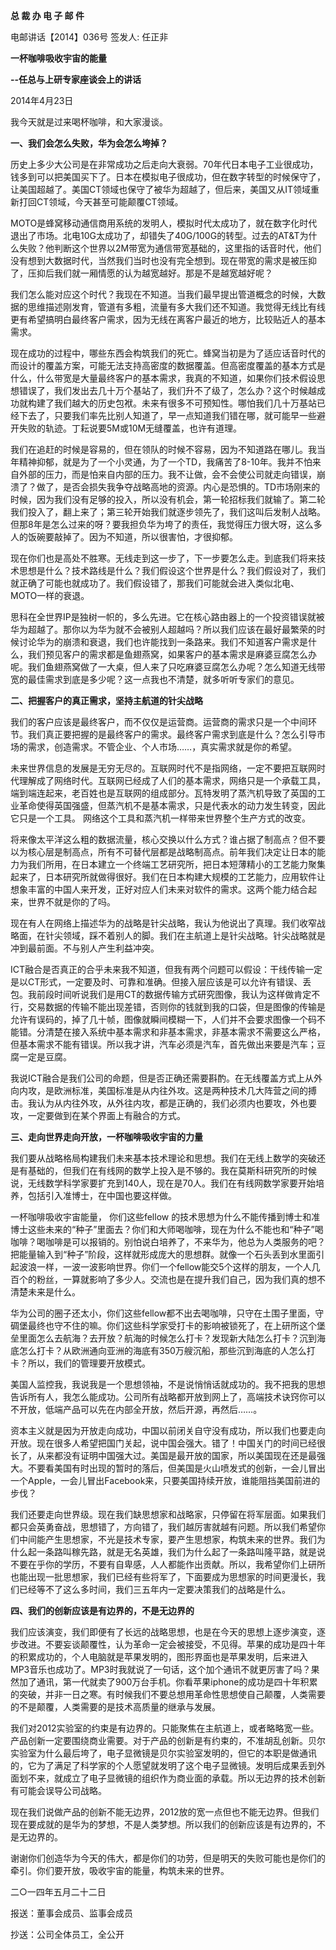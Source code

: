 **总 裁 办 电 子 邮 件**

 

电邮讲话【2014】036号         签发人: 任正非



 

**一杯咖啡吸收宇宙的能量**

**--****任总与上研专家座谈****会上的讲话**

2014年4月23日

我今天就是过来喝杯咖啡，和大家漫谈。

**一、我们会怎么失败，华为会怎么垮掉？**

历史上多少大公司是在非常成功之后走向大衰弱。70年代日本电子工业很成功，钱多到可以把美国买下了。日本在模拟电子很成功，但在数字转型的时候保守了，让美国超越了。美国CT领域也保守了被华为超越了，但后来，美国又从IT领域重新打回CT领域，今天甚至可能颠覆CT领域。

MOTO是蜂窝移动通信商用系统的发明人，模拟时代太成功了，就在数字化时代退出了市场。北电10G太成功了，却错失了40G/100G的转型。过去的AT&T为什么失败？他判断这个世界以2M带宽为通信带宽基础的，这里指的话音时代，他们没有想到大数据时代，当然我们当时也没有完全想到。现在带宽的需求是被压抑了，压抑后我们就一厢情愿的认为越宽越好。那是不是越宽越好呢？

我们怎么能对应这个时代？我现在不知道。当我们最早提出管道概念的时候，大数据的思维描述刚发育，管道有多粗，流量有多大我们还不知道。我觉得无线比有线更有希望搞明白最终客户需求，因为无线在离客户最近的地方，比较贴近人的基本需求。

现在成功的过程中，哪些东西会构筑我们的死亡。蜂窝当初是为了适应话音时代的而设计的覆盖方案，可能无法支持高密度的数据覆盖。但高密度覆盖的基本方式是什么，什么带宽是大量最终客户的基本需求，我真的不知道，如果你们技术假设思想错误了，我们发出去几十万个基站了，我们升不了级了，怎么办？这个时候越成功就构建了我们越大的历史包袱。未来有很多不可预知性。哪怕我们几十万基站已经下去了，只要我们率先比别人知道了，早一点知道我们错在哪，就可能早一些避开失败的轨迹。丁耘说要5M或10M无缝覆盖，也许有道理。

我们在追赶的时候是容易的，但在领队的时候不容易，因为不知道路在哪儿。我当年精神抑郁，就是为了一个小灵通，为了一个TD，我痛苦了8-10年。我并不怕来自外部的压力，而是怕来自内部的压力。我不让做，会不会使公司就走向错误，崩溃了？做了，是否会损失我争夺战略高地的资源。内心是恐惧的。TD市场刚来的时候，因为我们没有足够的投入，所以没有机会，第一轮招标我们就输了。第二轮我们投入了，翻上来了；第三轮开始我们就逐步领先了，我们这叫后发制人战略。但那8年是怎么过来的呀？要我担负华为垮了的责任，我觉得压力很大呀，这么多人的饭碗要敲掉了。因为不知道，所以很害怕，才很抑郁。

现在你们也是高处不胜寒。无线走到这一步了，下一步要怎么走。到底我们将来技术思想是什么？技术路线是什么？我们假设这个世界是什么？我们假设对了，我们就正确了可能也就成功了。我们假设错了，那我们可能就会进入类似北电、MOTO一样的衰退。

思科在全世界IP是独树一帜的，多么先进。它在核心路由器上的一个投资错误就被华为超越了。那你以为华为就不会被别人超越吗？所以我们应该在最好最繁荣的时候讨论华为的崩溃和衰退，我们也许能找到一条路来。我们不知道客户需求是什么，我们预见客户的需求都是鱼翅燕窝，如果客户的基本需求是麻婆豆腐怎么办呢。我们鱼翅燕窝做了一大桌，但人来了只吃麻婆豆腐怎么办呢？怎么知道无线带宽的最佳需求到底是多少呢？这一点我也不清楚，就多听听专家们的意见。



**二、把握客户的真正需求，坚持主航道的针尖战略**

我们的客户应该是最终客户，而不仅仅是运营商。运营商的需求只是一个中间环节。我们真正要把握的是最终客户的需求。最终客户需求到底是什么？怎么引导市场的需求，创造需求。不管企业、个人市场……，真实需求就是你的希望。

未来世界信息的发展是无穷无尽的。互联网时代不是指网络，一定不要把互联网时代理解成了网络时代。互联网已经成了人们的基本需求，网络只是一个承载工具，端到端连起来，老百姓也是互联网的组成部分。瓦特发明了蒸汽机导致了英国的工业革命使得英国强盛，但蒸汽机不是基本需求，只是代表水的动力发生转变，因此它只是一个工具。 网络这个工具和蒸汽机一样带来世界整个生产方式的改变。

将来像太平洋这么粗的数据流量，核心交换以什么方式？谁占据了制高点？但不要以为核心层是制高点，所有不可替代层都是战略制高点。前年我们决定让日本的能力为我们所用，在日本建立一个终端工艺研究所，把日本短薄精小的工艺能力聚集起来了，日本研究所就做得很好。我们在日本构建大规模的工艺能力，应用软件让想象丰富的中国人来开发，正好对应人们未来对软件的需求。这两个能力结合起来，世界不就是你的了吗。

现在有人在网络上描述华为的战略是针尖战略，我认为他说出了真理。我们收窄战略面，在针尖领域，踩不着别人的脚。我们在主航道上是针尖战略。针尖战略就是冲到最前面。不与别人产生利益冲突。

ICT融合是否真正的合乎未来我不知道，但我有两个问题可以假设：干线传输一定是以CT形式，一定要及时、可靠和准确。但接入层应该是可以允许有错误、丢包。我前段时间听说我们是用CT的数据传输方式研究图像，我认为这样做肯定不行，交易数据的传输不能出现差错，否则你的钱就到我的口袋，但是图像的传输是允许有误码的，掉了几十帧，图像就瞬间模糊一下，人们并不会要求图像一个码不能错。分清楚在接入系统中基本需求和非基本需求，非基本需求不需要这么严格，但基本需求不能有错误。所以我才讲，汽车必须是汽车，首先做出来要是汽车；豆腐一定是豆腐。

我说ICT融合是我们公司的命题，但是否正确还需要斟酌。在无线覆盖方式上从外向内攻，是欧洲标准，美国标准是从内往外攻。这是两种技术几大阵营之间的搏击。我认为从内往外攻，从外往内攻，都是正确的，我们必须内也要攻，外也要攻，一定要做到在某个界面上有融合的方式。



**三、走向世界走向开放，一杯咖啡吸收宇宙的力量**

我们要从战略格局构建我们未来基本技术理论和思想。我们在无线上数学的突破还是有基础的，但我们在有线网的数学上投入是不够的。我在莫斯科研究所的时候说，无线数学科学家要扩充到140人，现在是70人。我们在有线网数学家要开始培养，包括引入准博士，在中国也要这样做。

一杯咖啡吸收宇宙能量， 你们这些fellow 的技术思想为什么不能传播到博士和准博士这些未来的“种子”里面去？你们和大师喝咖啡，现在为什么不能也和“种子”喝咖啡？喝咖啡是可以报销的。别怕说白培养了，不来华为，他总为人类服务的吧？把能量输入到“种子”阶段，这样就形成庞大的思想群。就像一个石头丢到水里面引起波浪一样，一波一波影响世界。你们一个fellow能交5个这样的朋友，一个人几百个的粉丝，一算就影响了多少人。交流也是在提升我们自己，因为我们真的想不清楚未来是什么。

华为公司的圈子还太小，你们这些fellow都不出去喝咖啡，只守在土围子里面，守碉堡最终也守不住的嘛。你们这些科学家受打卡的影响被锁死了，在上研所这个堡垒里面怎么去航海？去开放？航海的时候怎么打卡？发现新大陆怎么打卡？沉到海底怎么打卡？从欧洲通向亚洲的海底有350万艘沉船，那些沉到海底的人怎么打卡？所以，我们的管理要开放模式。

美国人监控我，我说我是一个思想领袖，不是说悄悄话就成功的。我不把我的思想告诉所有人，我怎么能成功。公司所有战略都开放到网上了，高端技术诀窍你可以不开放，低端产品可以先在内部全开放，然后开源，再然后……。

资本主义就是因为开放走向成功，中国以前闭关自守没有成功，所以我们也要走向开放。现在很多人希望把国门关起，说中国会强大。错了！中国关门的时间已经很长了，从来都没有证明中国强大过。美国是最开放的国家，所以美国现在还是最强大。不要看美国有时出现的暂时的落后，但美国是火山喷发式的创新，一会儿冒出一个Apple，一会儿冒出Facebook来，只要美国持续开放，谁能阻挡美国前进的步伐？

我们还要走向世界级。现在我们缺思想家和战略家，只停留在将军层面。如果我们都只会英勇奋战，思想错了，方向错了，我们越厉害就越有问题。所以我们希望你们中间能产生思想家，不光是技术专家，要产生思想家，构筑未来的世界。我们为什么起一条路叫稼先路，就是无名英雄，我们为什么起了一条路叫隆平路，就是说不要在乎你的学历，不要有自卑感，人人都能作出贡献。所以，我希望你们上研所也能出现一批思想家，我们已经有些将军了，下面要成为思想家的时间更漫长，我们已经等不了这么多时间，我们三五年内一定要决策我们的战略是什么。



**四、我们的创新应该是有边界的，不是无边界的**

我们应该演变，我们即便有了长远的战略思想，也是在今天的思想上逐步演变，逐步改进。不要妄谈颠覆性，认为革命一定会被接受，不见得。苹果的成功是四十年的积累成功的，个人电脑就是苹果发明的，图形界面也是苹果发明，后来进入MP3音乐也成功了。MP3时我就说了一句话，这个加个通讯不就更厉害了吗？果然加了通讯，第一代就卖了900万台手机。你看苹果iphone的成功是四十年积累的突破，并非一日之寒。有时候我们不要总想用革命性思想使自己颠覆，人类需要的不是颠覆，人类需要的是技术高质量的继承与发展。

我们对2012实验室的约束是有边界的。只能聚焦在主航道上，或者略略宽一些。产品创新一定要围绕商业需要。对于产品的创新是有约束的，不准胡乱创新。贝尔实验室为什么最后垮了，电子显微镜是贝尔实验室发明的，但它的本职是做通讯的，它为了满足了科学家的个人愿望就发明了这个电子显微镜。发明后成果丢到外面划不来，就成立了电子显微镜的组织作为商业面的承载。所以无边界的技术创新有可能会误导公司战略。

现在我们说做产品的创新不能无边界，2012放的宽一点但也不能无边界。但我们现在要成就的是华为的梦想，不是人类梦想。所以我们的创新应该是有边界的，不是无边界的。



谢谢你们创造华为今天的伟大，都是你们的功劳，但是明天的失败可能也是你们的牵引。你们要开放，吸收宇宙的能量，构筑未来的世界。



二○一四年五月二十二日



报送：董事会成员、监事会成员

抄送：公司全体员工，全公开